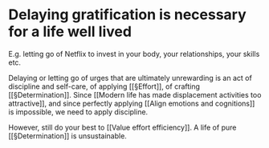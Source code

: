 # Delaying gratification is necessary for a life well lived
E.g. letting go of Netflix to invest in your body, your relationships, your skills etc. 

Delaying or letting go of urges that are ultimately unrewarding is an act of discipline and self-care, of applying [[§Effort]], of crafting [[§Determination]]. Since [[Modern life has made displacement activities too attractive]], and since perfectly applying [[Align emotions and cognitions]] is impossible, we need to apply discipline.

However, still do your best to [[Value effort efficiency]]. A life of pure [[§Determination]] is unsustainable.

<!-- #p0 -->

<!-- {BearID:106921F6-07E9-436A-B317-FD619F09E9BC-4736-00001030A2B9626F} -->
